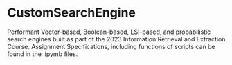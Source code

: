 # CustomSearchEngine
Performant Vector-based, Boolean-based, LSI-based, and probabilistic search engines built as part of the 2023 Information Retrieval and Extraction Course.
Assignment Specifications, including functions of scripts can be found in the .ipymb files.
